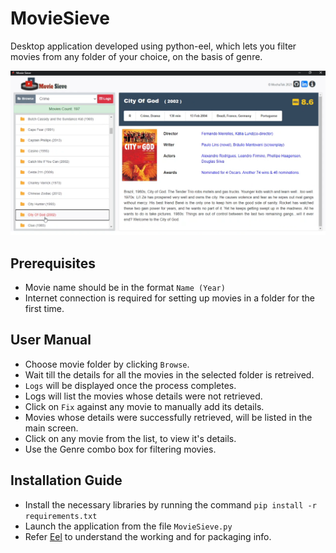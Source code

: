 # MovieSieve

Desktop application developed using python-eel, which lets you filter movies from any folder of your choice, on the basis of genre.

![MovieSieve](https://github.com/mochatek/MovieSieve/blob/master/Screenshot.PNG)

## Prerequisites

- Movie name should be in the format `Name (Year)`
- Internet connection is required for setting up movies in a folder for the first time.

## User Manual

- Choose movie folder by clicking `Browse`.
- Wait till the details for all the movies in the selected folder is retreived.
- `Logs` will be displayed once the process completes.
- Logs will list the movies whose details were not retrieved.
- Click on `Fix` against any movie to manually add its details.
- Movies whose details were successfully retrieved, will be listed in the main screen.
- Click on any movie from the list, to view it's details.
- Use the Genre combo box for filtering movies.

## Installation Guide

- Install the necessary libraries by running the command `pip install -r requirements.txt`
- Launch the application from the file `MovieSieve.py`
- Refer [Eel](https://github.com/ChrisKnott/Eel) to understand the working and for packaging info.
